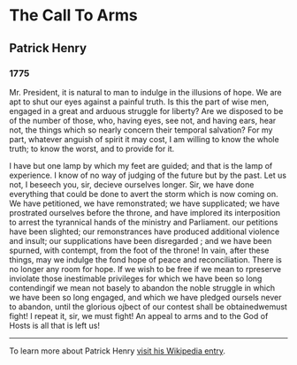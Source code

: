 # The Call To Arms
## Patrick Henry
### 1775

Mr. President, it is natural to man to indulge in the illusions of hope. We are apt to shut our eyes against a painful truth. Is this the part of wise men, engaged in a great and arduous struggle for liberty? Are we disposed to be of the number of those, who, having eyes, see not, and having ears, hear not, the things which so nearly concern their temporal salvation? For my part, whatever anguish of spirit it may cost, I am willing to know the whole truth; to know the worst, and to provide for it.
 
  I have but one lamp by which my feet are guided; and that is the lamp of experience. I know of no way of judging of the future but by the past. Let us not, I beseech you, sir, decieve ourselves longer. Sir, we have done everything that could be done to avert the storm which is now coming on. We have petitioned, we have remonstrated; we have supplicated; we have prostrated ourselves before the throne, and have implored its interposition to arrest the tyrannical hands of the ministry and Parliament. our petitions have been slighted; our remonstrances have produced additional violence and insult; our supplications have been disregarded ; and we have been spurned, with contempt, from the foot of the throne! In vain, after these things, may we indulge the fond hope of peace and reconciliation. There is no longer any room for hope. If we wish to be free  if we mean to rpreserve inviolate those inestimable privileges for which we have been so long contendingif we mean not basely to abandon the noble struggle in which we have been so long engaged, and which we have pledged oursels never to abandon, until the glorious ojbect of our contest shall be obtainedwemust fight! I repeat it, sir, we must fight! An appeal to arms and to the God of Hosts is all that is left us!

---

To learn more about Patrick Henry <a href="https://en.wikipedia.org/wiki/Patrick_Henry">visit his Wikipedia entry</a>.
